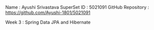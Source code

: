 Name : Ayushi Srivastava
SuperSet ID : 5021091
GitHub Repository : https://github.com/Ayushi-1801/5021091

Week 3 : Spring Data JPA and Hibernate
